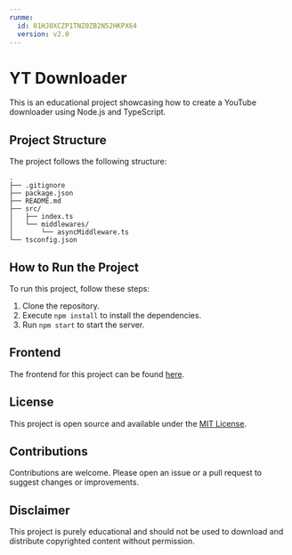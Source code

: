 ```yaml
---
runme:
  id: 01HJ0XCZP1TNZ0ZB2N52HKPX64
  version: v2.0
---
```


# YT Downloader

This is an educational project showcasing how to create a YouTube downloader using Node.js and TypeScript.

## Project Structure

The project follows the following structure:

```
.
├── .gitignore
├── package.json
├── README.md
├── src/
│   ├── index.ts
│   └── middlewares/
│       └── asyncMiddleware.ts
└── tsconfig.json
```

## How to Run the Project

To run this project, follow these steps:

1. Clone the repository.
2. Execute `npm install` to install the dependencies.
3. Run `npm start` to start the server.

## Frontend

The frontend for this project can be found [here](https://github.com/emutis21/yt-downloader).

## License

This project is open source and available under the [MIT License](LICENSE).

## Contributions

Contributions are welcome. Please open an issue or a pull request to suggest changes or improvements.

## Disclaimer

This project is purely educational and should not be used to download and distribute copyrighted content without permission.